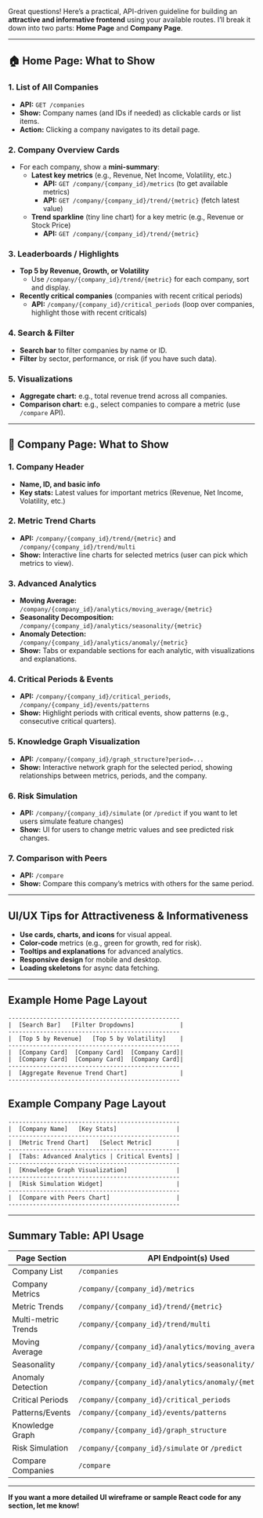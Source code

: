 Great questions! Here’s a practical, API-driven guideline for building an **attractive and informative frontend** using your available routes. I’ll break it down into two parts: **Home Page** and **Company Page**.

---

## 🏠 **Home Page: What to Show**

### **1. List of All Companies**
- **API:** `GET /companies`
- **Show:** Company names (and IDs if needed) as clickable cards or list items.
- **Action:** Clicking a company navigates to its detail page.

### **2. Company Overview Cards**
- For each company, show a **mini-summary**:
  - **Latest key metrics** (e.g., Revenue, Net Income, Volatility, etc.)
    - **API:** `GET /company/{company_id}/metrics` (to get available metrics)
    - **API:** `GET /company/{company_id}/trend/{metric}` (fetch latest value)
  - **Trend sparkline** (tiny line chart) for a key metric (e.g., Revenue or Stock Price)
    - **API:** `GET /company/{company_id}/trend/{metric}`

### **3. Leaderboards / Highlights**
- **Top 5 by Revenue, Growth, or Volatility**
  - Use `/company/{company_id}/trend/{metric}` for each company, sort and display.
- **Recently critical companies** (companies with recent critical periods)
  - **API:** `/company/{company_id}/critical_periods` (loop over companies, highlight those with recent criticals)

### **4. Search & Filter**
- **Search bar** to filter companies by name or ID.
- **Filter** by sector, performance, or risk (if you have such data).

### **5. Visualizations**
- **Aggregate chart:** e.g., total revenue trend across all companies.
- **Comparison chart:** e.g., select companies to compare a metric (use `/compare` API).

---

## 🏢 **Company Page: What to Show**

### **1. Company Header**
- **Name, ID, and basic info**
- **Key stats:** Latest values for important metrics (Revenue, Net Income, Volatility, etc.)

### **2. Metric Trend Charts**
- **API:** `/company/{company_id}/trend/{metric}` and `/company/{company_id}/trend/multi`
- **Show:** Interactive line charts for selected metrics (user can pick which metrics to view).

### **3. Advanced Analytics**
- **Moving Average:** `/company/{company_id}/analytics/moving_average/{metric}`
- **Seasonality Decomposition:** `/company/{company_id}/analytics/seasonality/{metric}`
- **Anomaly Detection:** `/company/{company_id}/analytics/anomaly/{metric}`
- **Show:** Tabs or expandable sections for each analytic, with visualizations and explanations.

### **4. Critical Periods & Events**
- **API:** `/company/{company_id}/critical_periods`, `/company/{company_id}/events/patterns`
- **Show:** Highlight periods with critical events, show patterns (e.g., consecutive critical quarters).

### **5. Knowledge Graph Visualization**
- **API:** `/company/{company_id}/graph_structure?period=...`
- **Show:** Interactive network graph for the selected period, showing relationships between metrics, periods, and the company.

### **6. Risk Simulation**
- **API:** `/company/{company_id}/simulate` (or `/predict` if you want to let users simulate feature changes)
- **Show:** UI for users to change metric values and see predicted risk changes.

### **7. Comparison with Peers**
- **API:** `/compare`
- **Show:** Compare this company’s metrics with others for the same period.

---

## **UI/UX Tips for Attractiveness & Informativeness**

- **Use cards, charts, and icons** for visual appeal.
- **Color-code** metrics (e.g., green for growth, red for risk).
- **Tooltips and explanations** for advanced analytics.
- **Responsive design** for mobile and desktop.
- **Loading skeletons** for async data fetching.

---

## **Example Home Page Layout**

```
-------------------------------------------------
|  [Search Bar]   [Filter Dropdowns]             |
-------------------------------------------------
|  [Top 5 by Revenue]   [Top 5 by Volatility]    |
-------------------------------------------------
|  [Company Card]  [Company Card]  [Company Card]|
|  [Company Card]  [Company Card]  [Company Card]|
-------------------------------------------------
|  [Aggregate Revenue Trend Chart]               |
-------------------------------------------------
```

## **Example Company Page Layout**

```
-------------------------------------------------
|  [Company Name]   [Key Stats]                 |
-------------------------------------------------
|  [Metric Trend Chart]   [Select Metric]       |
-------------------------------------------------
|  [Tabs: Advanced Analytics | Critical Events] |
-------------------------------------------------
|  [Knowledge Graph Visualization]              |
-------------------------------------------------
|  [Risk Simulation Widget]                     |
-------------------------------------------------
|  [Compare with Peers Chart]                   |
-------------------------------------------------
```

---

## **Summary Table: API Usage**

| Page Section                | API Endpoint(s) Used                                 |
|-----------------------------|-----------------------------------------------------|
| Company List                | `/companies`                                        |
| Company Metrics             | `/company/{company_id}/metrics`                     |
| Metric Trends               | `/company/{company_id}/trend/{metric}`              |
| Multi-metric Trends         | `/company/{company_id}/trend/multi`                 |
| Moving Average              | `/company/{company_id}/analytics/moving_average/{metric}` |
| Seasonality                 | `/company/{company_id}/analytics/seasonality/{metric}`    |
| Anomaly Detection           | `/company/{company_id}/analytics/anomaly/{metric}`  |
| Critical Periods            | `/company/{company_id}/critical_periods`            |
| Patterns/Events             | `/company/{company_id}/events/patterns`             |
| Knowledge Graph             | `/company/{company_id}/graph_structure`             |
| Risk Simulation             | `/company/{company_id}/simulate` or `/predict`      |
| Compare Companies           | `/compare`                                          |

---

**If you want a more detailed UI wireframe or sample React code for any section, let me know!**